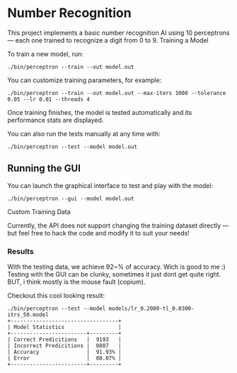 # Number Recognition

This project implements a basic number recognition AI using 10 perceptrons — each one trained to recognize a digit from 0 to 9.
Training a Model

To train a new model, run:

```shell
./bin/perceptron --train --out model.out
```

You can customize training parameters, for example:

```shell
./bin/perceptron --train --out model.out --max-iters 1000 --tolerance 0.05 --lr 0.01 --threads 4
```

Once training finishes, the model is tested automatically and its performance stats are displayed.

You can also run the tests manually at any time with:

```shell
./bin/perceptron --test --model model.out
```

## Running the GUI

You can launch the graphical interface to test and play with the model:
```shell
./bin/perceptron --gui --model model.out
```

Custom Training Data

Currently, the API does not support changing the training dataset directly — but feel free to hack the code and modify it to suit your needs!

### Results

With the testing data, we achieve 92~% of accuracy. Wich is good to me :)
Testing with the GUI can be clunky, sometimes it just dont get quite right. BUT, i think mostly is the mouse fault (copium).

Checkout this cool looking result:

```shell
./bin/perceptron --test --model models/lr_0.2000-tl_0.0300-itrs_50.model
+----------------------------------+
| Model Statistics                 |
+------------------------+---------+
| Correct Predicitions   |  9193   |
| Incorrect Predicitions |  0807   |
| Accuracy               |  91.93% |
| Error                  |  08.07% |
+------------------------+---------+
```